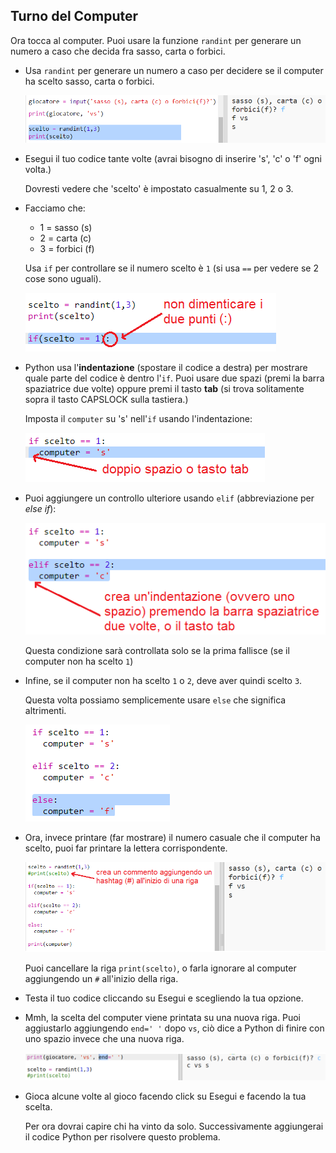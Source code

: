 ## Turno del Computer

Ora tocca al computer. Puoi usare la funzione `randint` per generare un numero a caso che decida fra sasso, carta o forbici.

+ Usa `randint` per generare un numero a caso per decidere se il computer ha scelto sasso, carta o forbici.
    
    ![screenshot](images/rps-randint.png)

+ Esegui il tuo codice tante volte (avrai bisogno di inserire 's', 'c' o 'f' ogni volta.)
    
    Dovresti vedere che 'scelto' è impostato casualmente su 1, 2 o 3.

+ Facciamo che:
    
    + 1 = sasso (s)
    + 2 = carta (c)
    + 3 = forbici (f)
    
    Usa `if` per controllare se il numero scelto è `1` (si usa `==` per vedere se 2 cose sono uguali).
    
    ![screenshot](images/rps-if-1.png)

+ Python usa l'**indentazione** (spostare il codice a destra) per mostrare quale parte del codice è dentro l'`if`. Puoi usare due spazi (premi la barra spaziatrice due volte) oppure premi il tasto **tab** (si trova solitamente sopra il tasto CAPSLOCK sulla tastiera.)
    
    Imposta il `computer` su 's' nell'`if` usando l'indentazione:
    
    ![screenshot](images/rps-indent.png)

+ Puoi aggiungere un controllo ulteriore usando `elif` (abbreviazione per *else if*):
    
    ![screenshot](images/rps-elif-2.png)
    
    Questa condizione sarà controllata solo se la prima fallisce (se il computer non ha scelto `1`)

+ Infine, se il computer non ha scelto `1` o `2`, deve aver quindi scelto `3`.
    
    Questa volta possiamo semplicemente usare `else` che significa altrimenti.
    
    ![screenshot](images/rps-else-3.png)

+ Ora, invece printare (far mostrare) il numero casuale che il computer ha scelto, puoi far printare la lettera corrispondente.
    
    ![screenshot](images/rps-print-computer.png)
    
    Puoi cancellare la riga `print(scelto)`, o farla ignorare al computer aggiungendo un `#` all'inizio della riga.

+ Testa il tuo codice cliccando su Esegui e scegliendo la tua opzione.

+ Mmh, la scelta del computer viene printata su una nuova riga. Puoi aggiustarlo aggiungendo `end=' '` dopo `vs`, ciò dice a Python di finire con uno spazio invece che una nuova riga.
    
    ![screenshot](images/rps-same-line.png)

+ Gioca alcune volte al gioco facendo click su Esegui e facendo la tua scelta.
    
    Per ora dovrai capire chi ha vinto da solo. Successivamente aggiungerai il codice Python per risolvere questo problema.